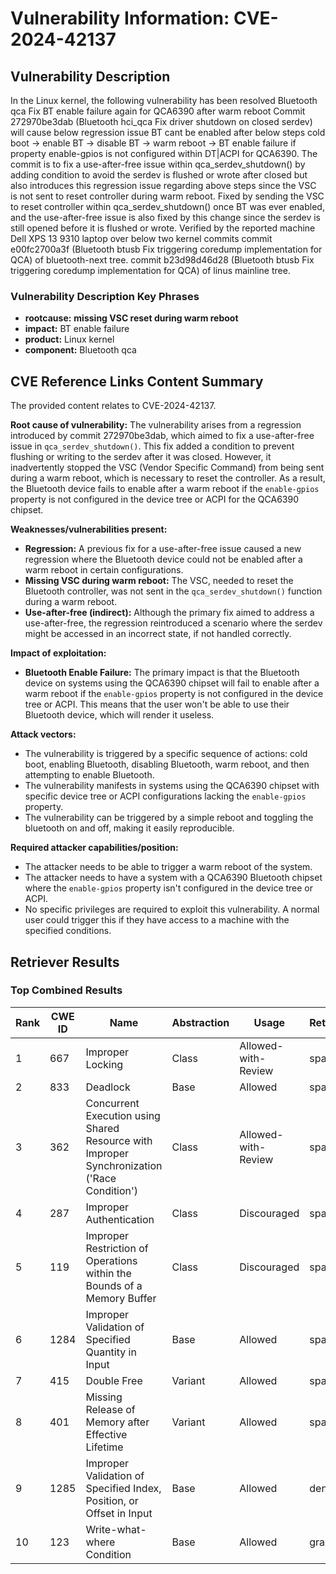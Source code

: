# Vulnerability Information: CVE-2024-42137

## Vulnerability Description
In the Linux kernel, the following vulnerability has been resolved Bluetooth qca Fix BT enable failure again for QCA6390 after warm reboot Commit 272970be3dab (Bluetooth hci_qca Fix driver shutdown on closed serdev) will cause below regression issue BT cant be enabled after below steps cold boot -> enable BT -> disable BT -> warm reboot -> BT enable failure if property enable-gpios is not configured within DT|ACPI for QCA6390. The commit is to fix a use-after-free issue within qca_serdev_shutdown() by adding condition to avoid the serdev is flushed or wrote after closed but also introduces this regression issue regarding above steps since the VSC is not sent to reset controller during warm reboot. Fixed by sending the VSC to reset controller within qca_serdev_shutdown() once BT was ever enabled, and the use-after-free issue is also fixed by this change since the serdev is still opened before it is flushed or wrote. Verified by the reported machine Dell XPS 13 9310 laptop over below two kernel commits commit e00fc2700a3f (Bluetooth btusb Fix triggering coredump implementation for QCA) of bluetooth-next tree. commit b23d98d46d28 (Bluetooth btusb Fix triggering coredump implementation for QCA) of linus mainline tree.

### Vulnerability Description Key Phrases
- **rootcause:** **missing VSC reset during warm reboot**
- **impact:** BT enable failure
- **product:** Linux kernel
- **component:** Bluetooth qca

## CVE Reference Links Content Summary
The provided content relates to CVE-2024-42137.

**Root cause of vulnerability:**
The vulnerability arises from a regression introduced by commit 272970be3dab, which aimed to fix a use-after-free issue in `qca_serdev_shutdown()`. This fix added a condition to prevent flushing or writing to the serdev after it was closed. However, it inadvertently stopped the VSC (Vendor Specific Command) from being sent during a warm reboot, which is necessary to reset the controller. As a result, the Bluetooth device fails to enable after a warm reboot if the `enable-gpios` property is not configured in the device tree or ACPI for the QCA6390 chipset.

**Weaknesses/vulnerabilities present:**
- **Regression:** A previous fix for a use-after-free issue caused a new regression where the Bluetooth device could not be enabled after a warm reboot in certain configurations.
- **Missing VSC during warm reboot:** The VSC, needed to reset the Bluetooth controller, was not sent in the `qca_serdev_shutdown()` function during a warm reboot.
- **Use-after-free (indirect):** Although the primary fix aimed to address a use-after-free, the regression reintroduced a scenario where the serdev might be accessed in an incorrect state, if not handled correctly.

**Impact of exploitation:**
- **Bluetooth Enable Failure:** The primary impact is that the Bluetooth device on systems using the QCA6390 chipset will fail to enable after a warm reboot if the `enable-gpios` property is not configured in the device tree or ACPI. This means that the user won't be able to use their Bluetooth device, which will render it useless.

**Attack vectors:**
- The vulnerability is triggered by a specific sequence of actions: cold boot, enabling Bluetooth, disabling Bluetooth, warm reboot, and then attempting to enable Bluetooth.
- The vulnerability manifests in systems using the QCA6390 chipset with specific device tree or ACPI configurations lacking the `enable-gpios` property.
- The vulnerability can be triggered by a simple reboot and toggling the bluetooth on and off, making it easily reproducible.

**Required attacker capabilities/position:**
- The attacker needs to be able to trigger a warm reboot of the system.
- The attacker needs to have a system with a QCA6390 Bluetooth chipset where the `enable-gpios` property isn't configured in the device tree or ACPI.
- No specific privileges are required to exploit this vulnerability. A normal user could trigger this if they have access to a machine with the specified conditions.

## Retriever Results

### Top Combined Results

| Rank | CWE ID | Name | Abstraction | Usage  | Retrievers | Individual Scores |
|------|--------|------|-------------|-------|------------|-------------------|
| 1 | 667 | Improper Locking | Class | Allowed-with-Review | sparse | 0.818 |
| 2 | 833 | Deadlock | Base | Allowed | sparse | 0.780 |
| 3 | 362 | Concurrent Execution using Shared Resource with Improper Synchronization ('Race Condition') | Class | Allowed-with-Review | sparse | 0.768 |
| 4 | 287 | Improper Authentication | Class | Discouraged | sparse | 0.767 |
| 5 | 119 | Improper Restriction of Operations within the Bounds of a Memory Buffer | Class | Discouraged | sparse | 0.757 |
| 6 | 1284 | Improper Validation of Specified Quantity in Input | Base | Allowed | sparse | 0.725 |
| 7 | 415 | Double Free | Variant | Allowed | sparse | 0.712 |
| 8 | 401 | Missing Release of Memory after Effective Lifetime | Variant | Allowed | sparse | 0.710 |
| 9 | 1285 | Improper Validation of Specified Index, Position, or Offset in Input | Base | Allowed | dense | 0.495 |
| 10 | 123 | Write-what-where Condition | Base | Allowed | graph | 0.003 |

